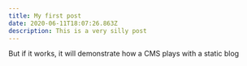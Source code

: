 ```yaml
---
title: My first post
date: 2020-06-11T18:07:26.863Z
description: This is a very silly post
---
```

But if it works, it will demonstrate how a CMS plays with a static blog